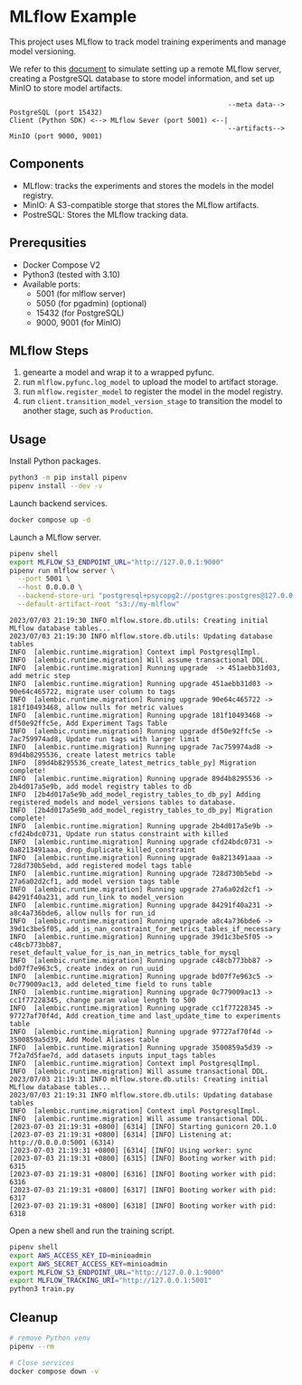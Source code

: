 # MLflow Example

This project uses MLflow to track model training experiments and manage model versioning.

We refer to this [document](https://mlflow.org/docs/latest/tracking.html#scenario-4-mlflow-with-remote-tracking-server-backend-and-artifact-stores) to simulate setting up a remote MLflow server, creating a PostgreSQL database to store model information, and set up MinIO to store model artifacts.

```text
                                                      --meta data--> PostgreSQL (port 15432)
Client (Python SDK) <--> MLflow Sever (port 5001) <--|
                                                      --artifacts--> MinIO (port 9000, 9001)
```

## Components

- MLflow: tracks the experiments and stores the models in the model registry.
- MinIO: A S3-compatible storge that stores the MLflow artifacts.
- PostreSQL: Stores the MLflow tracking data.

## Prerequsities

- Docker Compose V2
- Python3 (tested with 3.10)
- Available ports:
  - 5001 (for mlflow server)
  - 5050 (for pgadmin) (optional)
  - 15432 (for PostgreSQL)
  - 9000, 9001 (for MinIO)

## MLflow Steps

1. genearte a model and wrap it to a wrapped pyfunc.
1. run `mlflow.pyfunc.log_model` to upload the model to artifact storage.
1. run `mlflow.register_model` to register the model in the model registry.
1. run `client.transition_model_version_stage` to transition the model to another stage, such as `Production`.

## Usage

Install Python packages.

```bash
python3 -m pip install pipenv
pipenv install --dev -v
```

Launch backend services.

```bash
docker compose up -d
```

Launch a MLflow server.

```bash
pipenv shell
export MLFLOW_S3_ENDPOINT_URL="http://127.0.0.1:9000"
pipenv run mlflow server \
  --port 5001 \
  --host 0.0.0.0 \
  --backend-store-uri "postgresql+psycopg2://postgres:postgres@127.0.0.1:15432/mlflow" \
  --default-artifact-root "s3://my-mlflow"
```

```text
2023/07/03 21:19:30 INFO mlflow.store.db.utils: Creating initial MLflow database tables...
2023/07/03 21:19:30 INFO mlflow.store.db.utils: Updating database tables
INFO  [alembic.runtime.migration] Context impl PostgresqlImpl.
INFO  [alembic.runtime.migration] Will assume transactional DDL.
INFO  [alembic.runtime.migration] Running upgrade  -> 451aebb31d03, add metric step
INFO  [alembic.runtime.migration] Running upgrade 451aebb31d03 -> 90e64c465722, migrate user column to tags
INFO  [alembic.runtime.migration] Running upgrade 90e64c465722 -> 181f10493468, allow nulls for metric values
INFO  [alembic.runtime.migration] Running upgrade 181f10493468 -> df50e92ffc5e, Add Experiment Tags Table
INFO  [alembic.runtime.migration] Running upgrade df50e92ffc5e -> 7ac759974ad8, Update run tags with larger limit
INFO  [alembic.runtime.migration] Running upgrade 7ac759974ad8 -> 89d4b8295536, create latest metrics table
INFO  [89d4b8295536_create_latest_metrics_table_py] Migration complete!
INFO  [alembic.runtime.migration] Running upgrade 89d4b8295536 -> 2b4d017a5e9b, add model registry tables to db
INFO  [2b4d017a5e9b_add_model_registry_tables_to_db_py] Adding registered_models and model_versions tables to database.
INFO  [2b4d017a5e9b_add_model_registry_tables_to_db_py] Migration complete!
INFO  [alembic.runtime.migration] Running upgrade 2b4d017a5e9b -> cfd24bdc0731, Update run status constraint with killed
INFO  [alembic.runtime.migration] Running upgrade cfd24bdc0731 -> 0a8213491aaa, drop_duplicate_killed_constraint
INFO  [alembic.runtime.migration] Running upgrade 0a8213491aaa -> 728d730b5ebd, add registered model tags table
INFO  [alembic.runtime.migration] Running upgrade 728d730b5ebd -> 27a6a02d2cf1, add model version tags table
INFO  [alembic.runtime.migration] Running upgrade 27a6a02d2cf1 -> 84291f40a231, add run_link to model_version
INFO  [alembic.runtime.migration] Running upgrade 84291f40a231 -> a8c4a736bde6, allow nulls for run_id
INFO  [alembic.runtime.migration] Running upgrade a8c4a736bde6 -> 39d1c3be5f05, add_is_nan_constraint_for_metrics_tables_if_necessary
INFO  [alembic.runtime.migration] Running upgrade 39d1c3be5f05 -> c48cb773bb87, reset_default_value_for_is_nan_in_metrics_table_for_mysql
INFO  [alembic.runtime.migration] Running upgrade c48cb773bb87 -> bd07f7e963c5, create index on run_uuid
INFO  [alembic.runtime.migration] Running upgrade bd07f7e963c5 -> 0c779009ac13, add deleted_time field to runs table
INFO  [alembic.runtime.migration] Running upgrade 0c779009ac13 -> cc1f77228345, change param value length to 500
INFO  [alembic.runtime.migration] Running upgrade cc1f77228345 -> 97727af70f4d, Add creation_time and last_update_time to experiments table
INFO  [alembic.runtime.migration] Running upgrade 97727af70f4d -> 3500859a5d39, Add Model Aliases table
INFO  [alembic.runtime.migration] Running upgrade 3500859a5d39 -> 7f2a7d5fae7d, add datasets inputs input_tags tables
INFO  [alembic.runtime.migration] Context impl PostgresqlImpl.
INFO  [alembic.runtime.migration] Will assume transactional DDL.
2023/07/03 21:19:31 INFO mlflow.store.db.utils: Creating initial MLflow database tables...
2023/07/03 21:19:31 INFO mlflow.store.db.utils: Updating database tables
INFO  [alembic.runtime.migration] Context impl PostgresqlImpl.
INFO  [alembic.runtime.migration] Will assume transactional DDL.
[2023-07-03 21:19:31 +0800] [6314] [INFO] Starting gunicorn 20.1.0
[2023-07-03 21:19:31 +0800] [6314] [INFO] Listening at: http://0.0.0.0:5001 (6314)
[2023-07-03 21:19:31 +0800] [6314] [INFO] Using worker: sync
[2023-07-03 21:19:31 +0800] [6315] [INFO] Booting worker with pid: 6315
[2023-07-03 21:19:31 +0800] [6316] [INFO] Booting worker with pid: 6316
[2023-07-03 21:19:31 +0800] [6317] [INFO] Booting worker with pid: 6317
[2023-07-03 21:19:31 +0800] [6318] [INFO] Booting worker with pid: 6318
```

Open a new shell and run the training script.

```bash
pipenv shell
export AWS_ACCESS_KEY_ID=minioadmin
export AWS_SECRET_ACCESS_KEY=minioadmin
export MLFLOW_S3_ENDPOINT_URL="http://127.0.0.1:9000"
export MLFLOW_TRACKING_URI="http://127.0.0.1:5001"
python3 train.py
```

## Cleanup

```bash
# remove Python venv
pipenv --rm

# Close services
docker compose down -v
```
